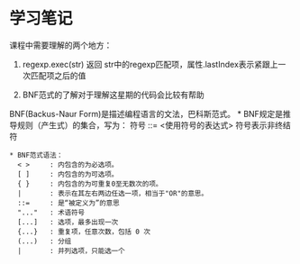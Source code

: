 # 学习笔记

课程中需要理解的两个地方：
  1. regexp.exec(str)
    返回 str中的regexp匹配项，属性.lastIndex表示紧跟上一次匹配项之后的值

  2. BNF范式的了解对于理解这星期的代码会比较有帮助

  BNF(Backus-Naur Form)是描述编程语言的文法，巴科斯范式。
    * BNF规定是推导规则（产生式）的集合，写为：
      符号 ::= <使用符号的表达式>
      符号表示非终结符

    * BNF范式语法：
      < >     : 内包含的为必选项。
      [ ]     : 内包含的为可选项。
      { }     : 内包含的为可重复0至无数次的项。
      |       : 表示在其左右两边任选一项，相当于"OR"的意思。
      ::=     : 是“被定义为”的意思
      "..."   : 术语符号
      [...]   : 选项，最多出现一次
      {...}   : 重复项，任意次数，包括 0 次
      (...)   : 分组
      |       : 并列选项，只能选一个